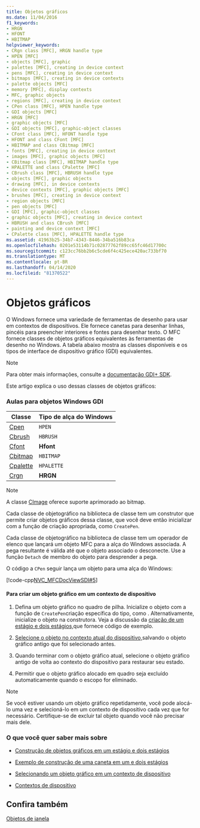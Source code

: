 ```yaml
---
title: Objetos gráficos
ms.date: 11/04/2016
f1_keywords:
- HRGN
- HFONT
- HBITMAP
helpviewer_keywords:
- CRgn class [MFC], HRGN handle type
- HPEN [MFC]
- objects [MFC], graphic
- palettes [MFC], creating in device context
- pens [MFC], creating in device context
- bitmaps [MFC], creating in device contexts
- palette objects [MFC]
- memory [MFC], display contexts
- MFC, graphic objects
- regions [MFC], creating in device context
- CPen class [MFC], HPEN handle type
- GDI objects [MFC]
- HRGN [MFC]
- graphic objects [MFC]
- GDI objects [MFC], graphic-object classes
- CFont class [MFC], HFONT handle type
- HFONT and class CFont [MFC]
- HBITMAP and class CBitmap [MFC]
- fonts [MFC], creating in device context
- images [MFC], graphic objects [MFC]
- CBitmap class [MFC], HBITMAP handle type
- HPALETTE and class CPalette [MFC]
- CBrush class [MFC], HBRUSH handle type
- objects [MFC], graphic objects
- drawing [MFC], in device contexts
- device contexts [MFC], graphic objects [MFC]
- brushes [MFC], creating in device context
- region objects [MFC]
- pen objects [MFC]
- GDI [MFC], graphic-object classes
- graphic objects [MFC], creating in device context
- HBRUSH and class CBrush [MFC]
- painting and device context [MFC]
- CPalette class [MFC], HPALETTE handle type
ms.assetid: 41963b25-34b7-4343-8446-34ba516b83ca
ms.openlocfilehash: 0201e53114b71c02877762f89cc65fc46d17700c
ms.sourcegitcommit: c123cc76bb2b6c5cde6f4c425ece420ac733bf70
ms.translationtype: MT
ms.contentlocale: pt-BR
ms.lasthandoff: 04/14/2020
ms.locfileid: "81370522"
---
```

# <a name="graphic-objects"></a>Objetos gráficos

O Windows fornece uma variedade de ferramentas de desenho para usar em contextos de dispositivos. Ele fornece canetas para desenhar linhas, pincéis para preencher interiores e fontes para desenhar texto. O MFC fornece classes de objetos gráficos equivalentes às ferramentas de desenho no Windows. A tabela abaixo mostra as classes disponíveis e os tipos de interface de dispositivo gráfico (GDI) equivalentes.

> [!NOTE]
> Para obter mais informações, consulte a [documentação GDI+ SDK](/windows/win32/gdiplus/-gdiplus-gdi-start).

Este artigo explica o uso dessas classes de objetos gráficos:

### <a name="classes-for-windows-gdi-objects"></a>Aulas para objetos Windows GDI

|Classe|Tipo de alça do Windows|
|-----------|-------------------------|
|[Cpen](../mfc/reference/cpen-class.md)|`HPEN`|
|[Cbrush](../mfc/reference/cbrush-class.md)|`HBRUSH`|
|[Cfont](../mfc/reference/cfont-class.md)|**Hfont**|
|[Cbitmap](../mfc/reference/cbitmap-class.md)|`HBITMAP`|
|[Cpalette](../mfc/reference/cpalette-class.md)|`HPALETTE`|
|[Crgn](../mfc/reference/crgn-class.md)|**HRGN**|

> [!NOTE]
> A classe [CImage](../atl-mfc-shared/reference/cimage-class.md) oferece suporte aprimorado ao bitmap.

Cada classe de objetográfico na biblioteca de classe tem um construtor que permite criar objetos gráficos dessa classe, que você deve então inicializar com a função de criação apropriada, como `CreatePen`.

Cada classe de objetográfico na biblioteca de classe tem um operador de elenco que lançará um objeto MFC para a alça do Windows associada. A pega resultante é válida até que o objeto associado o desconecte. Use a função `Detach` de membro do objeto para desprender a pega.

O código a `CPen` seguir lança um objeto para uma alça do Windows:

[!code-cpp[NVC_MFCDocViewSDI#5](../mfc/codesnippet/cpp/graphic-objects_1.cpp)]

#### <a name="to-create-a-graphic-object-in-a-device-context"></a>Para criar um objeto gráfico em um contexto de dispositivo

1. Defina um objeto gráfico no quadro de pilha. Inicialize o objeto com a função de `CreatePen`criação específica do tipo, como . Alternativamente, inicialize o objeto na construtora. Veja a discussão da [criação de um estágio e dois estágios,](../mfc/one-stage-and-two-stage-construction-of-objects.md)que fornece código de exemplo.

1. [Selecione o objeto no contexto atual do dispositivo,](../mfc/selecting-a-graphic-object-into-a-device-context.md)salvando o objeto gráfico antigo que foi selecionado antes.

1. Quando terminar com o objeto gráfico atual, selecione o objeto gráfico antigo de volta ao contexto do dispositivo para restaurar seu estado.

1. Permitir que o objeto gráfico alocado em quadro seja excluído automaticamente quando o escopo for eliminado.

> [!NOTE]
> Se você estiver usando um objeto gráfico repetidamente, você pode alocá-lo uma vez e selecioná-lo em um contexto de dispositivo cada vez que for necessário. Certifique-se de excluir tal objeto quando você não precisar mais dele.

### <a name="what-do-you-want-to-know-more-about"></a>O que você quer saber mais sobre

- [Construção de objetos gráficos em um estágio e dois estágios](../mfc/one-stage-and-two-stage-construction-of-objects.md)

- [Exemplo de construção de uma caneta em um e dois estágios](../mfc/one-stage-and-two-stage-construction-of-objects.md)

- [Selecionando um objeto gráfico em um contexto de dispositivo](../mfc/selecting-a-graphic-object-into-a-device-context.md)

- [Contextos de dispositivo](../mfc/device-contexts.md)

## <a name="see-also"></a>Confira também

[Objetos de janela](../mfc/window-objects.md)
